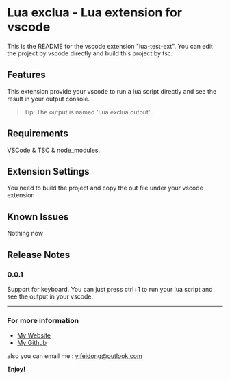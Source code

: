 # Lua exclua - Lua extension  for vscode This is the README for the vscode extension "lua-test-ext". You can edit the project by vscode directly and build this project by tsc.## FeaturesThis extension provide your vscode to run a lua script directly and see the result in your output console.> Tip: The output is named 'Lua exclua output' .## RequirementsVSCode  & TSC & node_modules.## Extension SettingsYou need to build the project and copy the out file under your vscode extension ## Known IssuesNothing now## Release Notes### 0.0.1Support for keyboard. You can just press ctrl+1 to run your lua script and see the output in your vscode.-----------------------------------------------------------------------------------------------------------### For more information* [My Website](http://www.new8s.net)* [My Github](http://github.com/Darknessssssss)also you can email me :  yifeidong@outlook.com**Enjoy!**